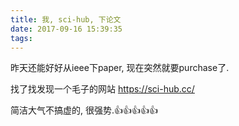 ```yaml
---
title: 我, sci-hub, 下论文
date: 2017-09-16 15:39:35
tags:
---
```


昨天还能好好从ieee下paper, 现在突然就要purchase了.

找了找发现一个毛子的网站
	https://sci-hub.cc/
	
简洁大气不搞虚的, 很强势.👍👍👍👍👍